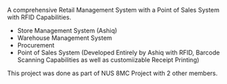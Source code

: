 A comprehensive Retail Management System with a Point of Sales System with RFID Capabilities.
 - Store Management System (Ashiq)
 - Warehouse Management System
 - Procurement
 - Point of Sales System (Developed Entirely by Ashiq with RFID, Barcode Scanning Capabilities as well as customiizable Receipt Printing)
 
 
 This project was done as part of NUS 8MC Project with 2 other members.

